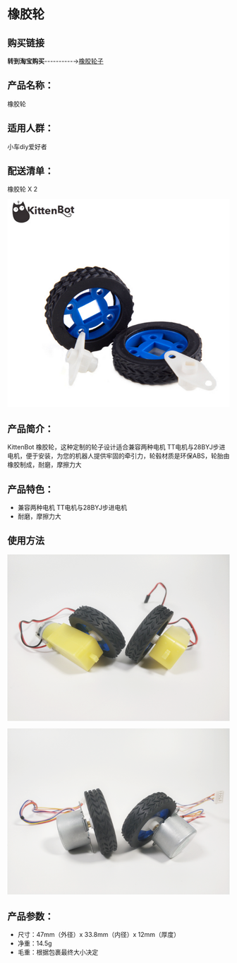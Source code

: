 # 橡胶轮   

## 购买链接

__转到淘宝购买__----------→[橡胶轮子](https://item.taobao.com/item.htm?spm=a1z10.3-c-s.w4002-17001215033.65.c877762eFIoYVg&id=551161273685)

## 产品名称：   

橡胶轮   

## 适用人群：   

小车diy爱好者 

## 配送清单：   

橡胶轮 X 2   

![](./chicun/橡胶轮.png)   


## 产品简介：  

KittenBot 橡胶轮，这种定制的轮子设计适合兼容两种电机 TT电机与28BYJ步进电机，便于安装，为您的机器人提供牢固的牵引力，轮毂材质是环保ABS，轮胎由橡胶制成，耐磨，摩擦力大   

## 产品特色：   

- 兼容两种电机 TT电机与28BYJ步进电机   
- 耐磨，摩擦力大   

## 使用方法   

![](./chicun/橡胶轮使用.png)   

![](./chicun/橡胶轮使用2.png)   

## 产品参数：   

- 尺寸：47mm（外径）x 33.8mm（内径）x 12mm（厚度）   
- 净重：14.5g   
- 毛重：根据包裹最终大小决定   


